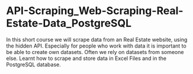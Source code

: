 # API-Scraping_Web-Scraping-Real-Estate-Data_PostgreSQL
In this short course we will scrape data from an Real Estate website, using the hidden API.  Especially for people who work with data it is important to be able to create own datasets. Often we rely on datasets from someone else. Learnt how to scrape and store data in Excel Files and in the PostgreSQL database.
